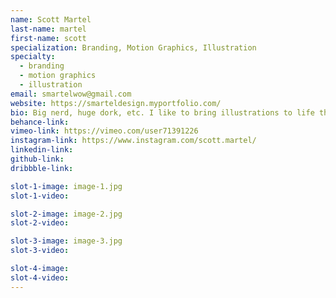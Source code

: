 ```yaml
---
name: Scott Martel
last-name: martel
first-name: scott
specialization: Branding, Motion Graphics, Illustration
specialty:
  - branding
  - motion graphics
  - illustration
email: smartelwow@gmail.com
website: https://smarteldesign.myportfolio.com/
bio: Big nerd, huge dork, etc. I like to bring illustrations to life through motion.
behance-link:
vimeo-link: https://vimeo.com/user71391226
instagram-link: https://www.instagram.com/scott.martel/
linkedin-link:
github-link:
dribbble-link:

slot-1-image: image-1.jpg
slot-1-video:

slot-2-image: image-2.jpg
slot-2-video:

slot-3-image: image-3.jpg
slot-3-video:

slot-4-image:
slot-4-video:
---
```

